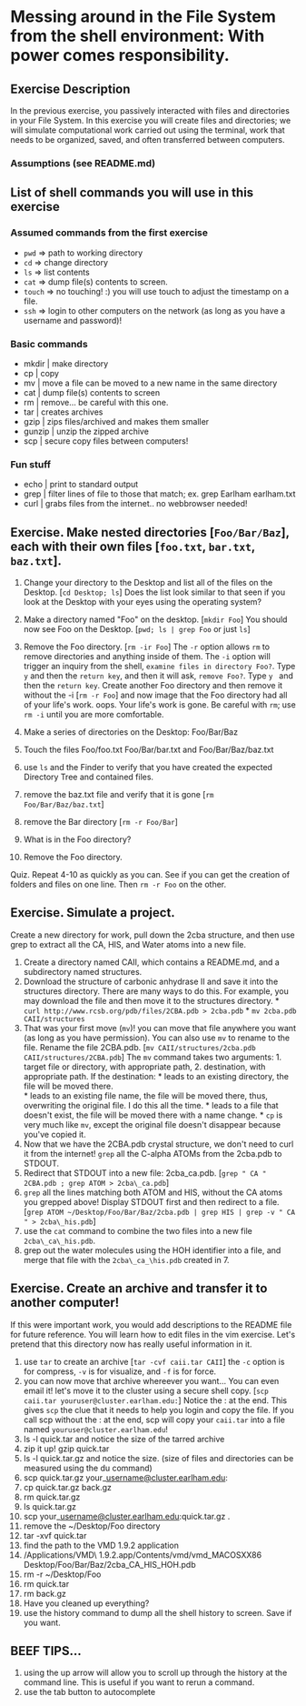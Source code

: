 # Messing around in the File System from the shell environment: With power comes responsibility. 

## Exercise Description
In the previous exercise, you passively interacted with files and directories in your File System. In this exercise you will create files and directories; we will simulate computational work carried out using the terminal, work that needs to be organized, saved, and often transferred between computers.  

### Assumptions (see README.md)

## List of shell commands you will use in this exercise 

### Assumed commands from the first exercise 
* `pwd`    => path to working directory
* `cd`     => change directory  
* `ls`     => list contents
* `cat`    => dump file(s) contents to screen.  
* `touch`  => no touching! :) you will use touch to adjust the timestamp on a file.
* `ssh`    => login to other computers on the network (as long as you have a username and password)! 

### Basic commands 
* mkdir  | make directory
* cp     | copy
* mv     | move a file can be moved to a new name in the same directory
* cat    | dump file(s) contents to screen
* rm     | remove... be careful with this one.
* tar    | creates archives
* gzip   | zips files/archived and makes them smaller
* gunzip | unzip the zipped archive
* scp    | secure copy files between computers!

### Fun stuff
* echo  | print to standard output
* grep  | filter lines of file to those that match; ex. grep Earlham earlham.txt
* curl  | grabs files from the internet.. no webbrowser needed!

## Exercise.  Make nested directories [`Foo/Bar/Baz`], each with their own files [`foo.txt`, `bar.txt`, `baz.txt`]. 

  1. Change your directory to the Desktop and list all of the files on the Desktop. [`cd Desktop; ls`]  Does the list look similar to that seen if you look at the Desktop with your eyes using the operating system?
  2. Make a directory named "Foo" on the desktop. [`mkdir Foo`] You should now see Foo on the Desktop. [`pwd; ls | grep Foo` or just `ls`] 
  3. Remove the Foo directory. [`rm -ir Foo`] The `-r` option allows `rm` to remove directories and anything inside of them. The `-i` option will trigger an inquiry from the shell, `examine files in directory Foo?`. Type `y` and then the `return key`,  and then it will ask, `remove Foo?`. Type `y ` and then the `return key`.  Create another Foo directory and then remove it without the -i [`rm -r Foo`] and now image that the Foo directory had all of your life's work. oops.  Your life's work is gone.  Be careful with `rm`; use `rm -i` until you are more comfortable.

  4. Make a series of directories on the Desktop:  Foo/Bar/Baz  
  5. Touch the files Foo/foo.txt  Foo/Bar/bar.txt and Foo/Bar/Baz/baz.txt
  6. use `ls` and the Finder to verify that you have created the expected Directory Tree and contained files.
  7. remove the baz.txt file and verify that it is gone [`rm Foo/Bar/Baz/baz.txt`]
  8. remove the Bar directory [`rm -r Foo/Bar`]
  9. What is in the Foo directory?
  10. Remove the Foo directory.

Quiz. Repeat 4-10 as quickly as you can.  See if you can get the creation of folders and files on one line.  Then `rm -r Foo` on the other.

## Exercise. Simulate a project. 

Create a new directory for work, pull down the 2cba structure, and then use grep to extract all the CA, HIS, and Water atoms into a new file.

  1. Create a directory named CAII, which contains a README.md, and a subdirectory named structures. 
  2. Download the structure of carbonic anhydrase II and save it into the structures directory.  There are many ways to do this.  For example, you may download the file and then move it to the structures directory. 
    * `curl http://www.rcsb.org/pdb/files/2CBA.pdb > 2cba.pdb`
    * `mv 2cba.pdb CAII/structures`
  3. That was your first move (`mv`)!  you can move that file anywhere you want (as long as you have permission).  You can also use `mv` to rename to the file.  Rename the file 2CBA.pdb.  [`mv CAII/structures/2cba.pdb CAII/structures/2CBA.pdb`] The `mv` command takes two arguments: 1. target file or directory, with appropriate path, 2. destination, with appropriate path.  If the destination: 
    * leads to an existing directory, the file will be moved there.  
    * leads to an existing file name, the file will be moved there, thus, overwriting the original file.  I do this all the time.
    * leads to a file that doesn't exist, the file will be moved there with a name change.
    * `cp` is very much like `mv`, except the original file doesn't disappear because you've copied it.
  4. Now that we have the 2CBA.pdb crystal structure, we don't need to curl it from the internet!  `grep` all the C-alpha ATOMs from the 2cba.pdb to STDOUT. 
  5. Redirect that STDOUT into a new file: 2cba_ca.pdb.  [`grep " CA " 2CBA.pdb ; grep ATOM > 2cba\_ca.pdb`]
  6. `grep` all the lines matching both ATOM and HIS, without the CA atoms you grepped above! Display STDOUT first and then redirect to a file. [`grep ATOM ~/Desktop/Foo/Bar/Baz/2cba.pdb | grep HIS | grep -v " CA " > 2cba\_his.pdb`]
  7. use the `cat` command to combine the two files into a new file `2cba\_ca\_his.pdb`.
  8. grep out the water molecules using the HOH identifier into a file, and merge that file with the `2cba\_ca_\his.pdb` created in 7.

## Exercise. Create an archive and transfer it to another computer! 

If this were important work, you would add descriptions to the README file for future reference.  You will learn how to edit files in the vim exercise.  Let's pretend that this directory now has really useful information in it.

  1. use `tar` to create an archive [`tar -cvf caii.tar CAII`]  the `-c` option is for compress, `-v` is for visualize, and `-f` is for force.  
  2. you can now move that archive whereever you want... You can even email it!  let's move it to the cluster using a secure shell copy. [`scp caii.tar youruser@cluster.earlham.edu:`] Notice the : at the end.  This gives `scp` the clue that it needs to help you login and copy the file.  If you call scp without the : at the end, scp will copy your `caii.tar` into a file named `youruser@cluster.earlham.edu`!
  22. ls -l quick.tar and notice the size of the tarred archive
  23. zip it up!  gzip quick.tar
  24. ls -l quick.tar.gz and notice the size.  (size of files and directories can be measured using the du command)
  25. scp quick.tar.gz your\_username@cluster.earlham.edu:
  26. cp quick.tar.gz back.gz
  27. rm quick.tar.gz
  27. ls quick.tar.gz
  28. scp your\_username@cluster.earlham.edu:quick.tar.gz .
  29. remove the ~/Desktop/Foo directory
  30. tar -xvf quick.tar
  31. find the path to the VMD 1.9.2 application 
  32. /Applications/VMD\ 1.9.2.app/Contents/vmd/vmd\_MACOSXX86 Desktop/Foo/Bar/Baz/2cba\_CA\_HIS\_HOH.pdb
  33. rm -r ~/Desktop/Foo
  34. rm quick.tar
  35. rm back.gz
  36. Have you cleaned up everything?
  37. use the history command to dump all the shell history to screen.  Save if you want.
  
## BEEF TIPS... 
  1. using the up arrow will allow you to scroll up through the history at the command line.  This is useful if you want to rerun a command.
  2. use the tab button to autocomplete 
